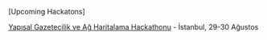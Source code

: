 [Upcoming Hackatons]

[Yapısal Gazetecilik ve Ağ Haritalama Hackathonu](https://github.com/graphcommons/hackathons/wiki/Yap%C4%B1sal-Gazetecilik-ve-A%C4%9F-Haritalama-Hackathonu) - İstanbul, 29-30 Ağustos
